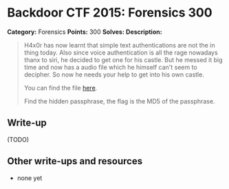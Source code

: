 # Backdoor CTF 2015: Forensics 300

**Category:** Forensics
**Points:** 300
**Solves:** 
**Description:** 

> H4x0r has now learnt that simple text authentications are not the in thing today. Also since voice authentication is all the rage nowadays thanx to siri, he decided to get one for his castle. But he messed it big time and now has a audio file which he himself can't seem to decipher. So now he needs your help to get into his own castle. 
> 
> You can find the file [here](siri_audio.zip).
> 
> Find the hidden passphrase, the flag is the MD5 of the passphrase.

## Write-up

(TODO)

## Other write-ups and resources

* none yet